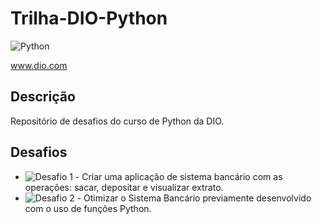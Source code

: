 # Trilha-DIO-Python 


![Python](https://img.shields.io/badge/python-234?style=for-the-badge&logo=Python)


www.dio.com

## Descrição

Repositório de desafios do curso de Python da DIO.

## Desafios

* ![Desafio 1](https://github.com/jfranco1989/trilha-python-dio/tree/main/desafio1) - Criar uma aplicação de sistema bancário com as operações: sacar, depositar e visualizar extrato.
* ![Desafio 2](https://github.com/jfranco1989/trilha-python-dio/tree/main/desafio2) - Otimizar o Sistema Bancário previamente desenvolvido com o uso de funções Python.



